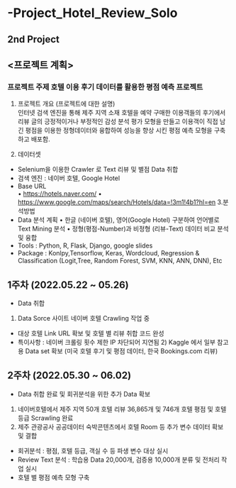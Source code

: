 # -Project_Hotel_Review_Solo
## 2nd Project


## <프로젝트 계획>

### 프로젝트 주제	 호텔 이용 후기 데이터를 활용한 평점 예측 프로젝트

1. 프로젝트 개요
(프로젝트에 대한 설명)	
인터넷 검색 엔진을 통해 제주 지역 소재 호텔을 예약 구매한 이용객들의 후기에서 리뷰 글의 긍정적이거나 부정적인 감성 분석 평가 모형을 만들고
이용객이 직접 남긴 평점을 이용한 정형데이터와 융합하여 성능을 향상 시킨 평점 예측 모형을 구축하고 배포함. 

3. 데이터셋	 
 - Selenium을 이용한 Crawler 로 Text 리뷰 및 별점 Data 취합
 - 검색 엔진 : 네이버 호텔, Google Hotel  
 - Base URL  
    •	https://hotels.naver.com/
    •	https://www.google.com/maps/search/Hotels/data=!3m1!4b1?hl=en
3.분석방법	
 - Data 분석 계획
   •	한글 (네이버 호텔), 영어(Google Hotel) 구분하여 언어별로 Text Mining 분석
   •	정형(평점-Number)과 비정형 (리뷰-Text) 데이터 비교 분석 및 융합    
-	Tools : Python, R, Flask, Django, google slides 
-	Package : Konlpy,Tensorflow, Keras, Wordcloud, Regression & Classification (Logit,Tree,  Random Forest, SVM, KNN, ANN, DNN), Etc


## 1주차 (2022.05.22 ~ 05.26) 
-	Data 취합 
  1) Data Sorce 사이트 네이버 호텔 Crawling 작업 중
* 대상 호텔 Link URL 확보 및 호텔 별 리뷰 취합 코드 완성 
* 특이사항 : 네이버 크롤링 횟수 제한 IP 차단되어 지연됨
  2) Kaggle 에서 일부 참고용 Data set 확보 
(미국 호텔 후기 및 평점 데이터, 한국 Bookings.com 리뷰)

## 2주차 (2022.05.30 ~ 06.02) 
-	Data 취합 완료 및 회귀분석을 위한 추가 Data 확보 
  1) 네이버호텔에서 제주 지역 50개 호텔 리뷰 36,865개 및 746개 호텔 평점 및 호텔 등급 Scrawling 완료 
  2) 제주 관광공사 공공데이터 숙박콘텐츠에서 호텔 Room 등 추가 변수 데이터 확보 및 결합 
-	회귀분석 : 평점, 호텔 등급, 객실 수 등 파생 변수 대상 실시
-	Review Text 분석 : 학습용 Data 20,000개, 검증용 10,000개 분류 및 전처리 작업 실시
-	호텔 별 평점 예측 모형 구축
